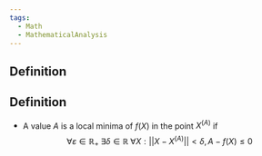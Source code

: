 ```yaml
---
tags:
  - Math
  - MathematicalAnalysis
---
```

## Definition
## Definition
- A value $A$ is a local minima of $f(X)$ in the point $X^{(A)}$ if $$\forall\varepsilon\in\mathbb R_+\;\exists\delta\in\mathbb R\;\forall X: ||X-X^{(A)}||<\delta, A-f(X)\leq0$$
